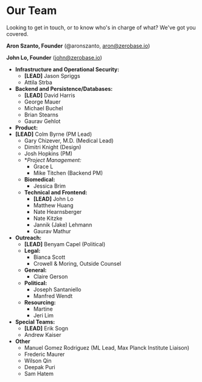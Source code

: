 # Our Team
Looking to get in touch, or to know who's in charge of what? We've got you covered.

**Aron Szanto, Founder** (@aronszanto, aron@zerobase.io)

**John Lo, Founder** (john@zerobase.io)

<!--- Comments are for the row ABOVE the comment --->

* **Infrastructure and Operational Security:**
    * **\[LEAD\]** Jason Spriggs
    * Attila Strba
* **Backend and Persistence/Databases:**
    * **\[LEAD\]** David Harris
    * George Mauer
    * Michael Buchel
    * Brian Stearns
    <!--- Not in sheet 3/17/20 4:45 CDT --->
    * Gaurav Gehlot
    <!--- Not in sheet 3/17/20 4:55 CDT --->
* **Product:**
 * **\[LEAD\]** Colm Byrne (PM Lead)
    * Gary Chizever, M.D. (Medical Lead)
    * Dimitri Knight (Design)
    * Josh Hopkins (PM)
    * **Project Management:*
        * Grace L
        * Mike Titchen (Backend PM)
    * **Biomedical:**
        * Jessica Brim
    * **Technical and Frontend:**
        * **\[LEAD\]** John Lo
        * Matthew Huang
        * Nate Hearnsberger
        * Nate Kitzke
        * Jannik (Jake) Lehmann
        * Gaurav Mathur
* **Outreach:**
    * **\[LEAD\]** Benyam Capel (Political)
    * **Legal:**
        * Bianca Scott
        * Crowell & Moring, Outside Counsel
    * **General:**
        * Claire Gerson
    * **Political:**
        * Joseph Santaniello
        * Manfred Wendt
    * **Resourcing:**
        * Martine
        * Jeri Lim
* **Special Teams:**
    * **\[LEAD\]** Erik Sogn
    * Andrew Kaiser
* **Other**
    * Manuel Gomez Rodriguez (ML Lead, Max Planck Institute Liaison)
    * Frederic Maurer
    * Wilson Qin
    * Deepak Puri
    * Sam Hatem
